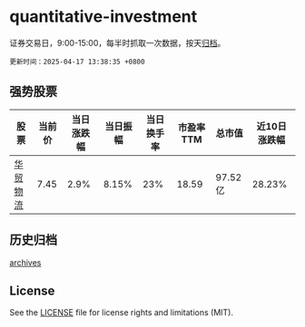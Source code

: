 # quantitative-investment

证券交易日，9:00-15:00，每半时抓取一次数据，按天[归档](archives)。

`更新时间：2025-04-17 13:38:35 +0800`

## 强势股票

|股票|当前价|当日涨跌幅|当日振幅|当日换手率|市盈率TTM|总市值|近10日涨跌幅|
|----|----|----|----|----|----|----|----|
|[华贸物流](https://xueqiu.com/S/SH603128)|7.45|2.9%|8.15%|23%|18.59|97.52亿|28.23%|

## 历史归档

[archives](archives)

## License

See the [LICENSE](LICENSE) file for license rights and limitations (MIT).